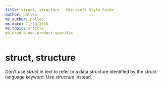 ```yaml
---
title: struct, structure - Microsoft Style Guide
author: pallep
ms.author: pallep
ms.date: 11/19/2016
ms.topic: article
ms.prod = non-product specific
---
```


# struct, structure

Don't use *struct* in text to refer to a data structure identified by the struct language keyword. Use *structure* instead.
